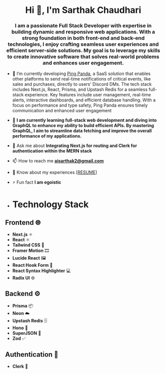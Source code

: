 <h1 align="center">Hi 👋, I'm Sarthak Chaudhari</h1>
<h3 align="center">I am a passionate Full Stack Developer with expertise in building dynamic and responsive web applications. With a strong foundation in both front-end and back-end technologies, I enjoy crafting seamless user experiences and efficient server-side solutions. My goal is to leverage my skills to create innovative software that solves real-world problems and enhances user engagement.</h3>

- 🔭 I’m currently  developing [Ping Panda](https://github.com/chill-czar/pingpanda), a SaaS solution that enables other platforms to send real-time notifications of critical events, like sales and purchases, directly to users' Discord DMs. The tech stack includes Next.js, React, Prisma, and Upstash Redis for a seamless full-stack experience. Key features include user management, real-time alerts, interactive dashboards, and efficient database handling. With a focus on performance and type safety, Ping Panda ensures timely communication and enhanced user engagement

- 🌱  **I am currently learning full-stack web development and diving into GraphQL to enhance my ability to build efficient APIs. By mastering GraphQL, I aim to streamline data fetching and improve the overall performance of my applications.**

- 💬 Ask me about **Integrating Next.js for routing and Clerk for authentication within the MERN stack**

- 📫 How to reach me **aisarthak2@gmail.com**

- 📄 Know about my experiences [[RESUME](https://docs.google.com/document/d/1b13eRe799Kx1FjV_m4-RIS_v8ub9XXutojPEx_zHFHg/edit?usp=sharing)]

- ⚡ Fun fact **I am egoistic**
- # Technology Stack

## Frontend 🌐
- **Next.js** ⚛️
- **React** ⚛️
- **Tailwind CSS** 🎨
- **Framer Motion** 🎞️
- **Lucide React** 🖼️
- **React Hook Form** 📝
- **React Syntax Highlighter** 💻
- **Radix UI** ⚙️

## Backend ⚙️
- **Prisma** 📦
- **Neon** ☁️
- **Upstash Redis** 🗄️
- **Hono** 🚀
- **SuperJSON** 🥤
- **Zod** ✅

## Authentication 🔐
- **Clerk** 👤


